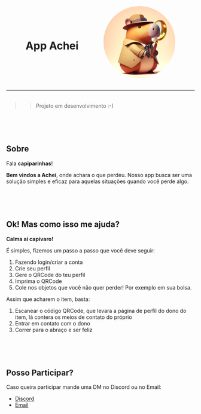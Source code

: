 <center style="
  padding-top: 2rem;
  padding-bottom: 2rem;
  display: flex;
  gap: 0.95rem;
  align-items: center;
  justify-content: space-evenly;
  margin-bottom: 2rem;
  border-bottom: 2px solid #000000a4;
">

  <h1>
    App Achei
  </h1>

  <img src="./assets/images/favicon/android-chrome-192x192.png" alt="Capypara Homes" style="border-radius: 50%;" />
</center>


>> Projeto em desenvolvimento :-)

<br>
<br>
<br>


## Sobre

Fala **capiparinhas**!

**Bem vindos a Achei**, onde achara o que perdeu. Nosso app busca ser uma solução simples e eficaz para aquelas situações quando você perde algo.


<br>
<br>
<br>


## Ok! Mas como isso me ajuda?

**Calma aí capivaro!**

É simples, fizemos um passo a passo que você deve seguir:

1. Fazendo login/criar a conta 
2. Crie seu perfil
3. Gere o QRCode do teu perfil
4. Imprima o QRCode
5. Cole nos objetos que você não quer perder! Por exemplo em sua bolsa.

Assim que acharem o item, basta:
1. Escanear o código QRCode, que levara a página de perfil do dono do item, lá contera os meios de contato do próprio
2. Entrar em contato com o dono 
3. Correr para o abraço e ser feliz

<br>
<br>
<br>


## Posso Participar?

Caso queira participar mande uma DM no Discord ou no Email:
- [Discord]()
- [Email]()
